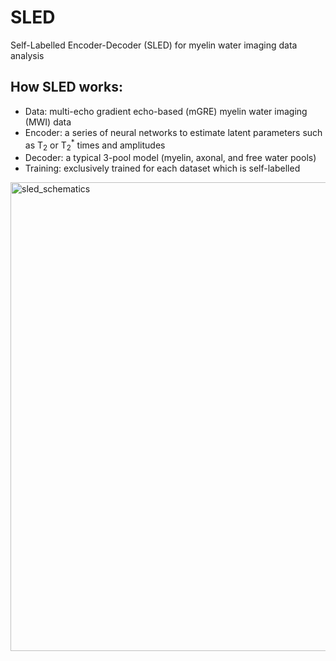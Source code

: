 # SLED
Self-Labelled Encoder-Decoder (SLED) for myelin water imaging data analysis

## How SLED works:
- Data: multi-echo gradient echo-based (mGRE) myelin water imaging (MWI) data
- Encoder: a series of neural networks to estimate latent parameters such as T<sub>2</sub> or T<sub>2</sub><sup>*</sup> times and amplitudes
- Decoder: a typical 3-pool model (myelin, axonal, and free water pools)
- Training: exclusively trained for each dataset which is self-labelled

<img width="750" alt="sled_schematics" src="sled_schematics.png">
